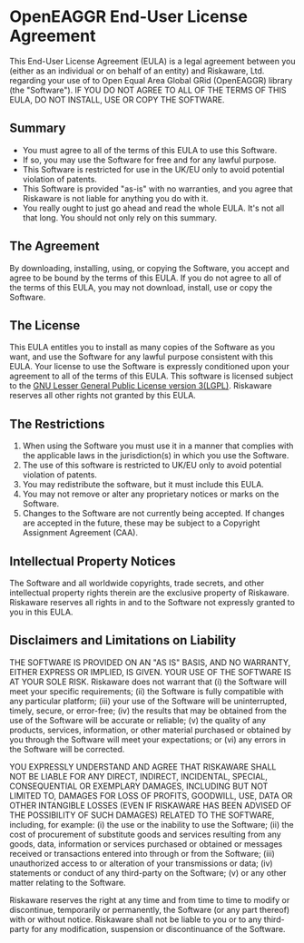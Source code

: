 # OpenEAGGR End-User License Agreement

This End-User License Agreement (EULA) is a legal agreement between you (either as an individual or on behalf of an entity) and Riskaware, Ltd. regarding your use of to Open Equal Area Global GRid (OpenEAGGR) library (the "Software"). IF YOU DO NOT AGREE TO ALL OF THE TERMS OF THIS EULA, DO NOT INSTALL, USE OR COPY THE SOFTWARE.

## Summary
* You must agree to all of the terms of this EULA to use this Software.
* If so, you may use the Software for free and for any lawful purpose.
* This Software is restricted for use in the UK/EU only to avoid potential violation of patents.
* This Software is provided "as-is" with no warranties, and you agree that Riskaware is not liable for anything you do with it.
* You really ought to just go ahead and read the whole EULA. It's not all that long. You should not only rely on this summary.

## The Agreement

By downloading, installing, using, or copying the Software, you accept and agree to be bound by the terms of this EULA. If you do not agree to all of the terms of this EULA, you may not download, install, use or copy the Software.

## The License

This EULA entitles you to install as many copies of the Software as you want, and use the Software for any lawful purpose consistent with this EULA. Your license to use the Software is expressly conditioned upon your agreement to all of the terms of this EULA. This software is licensed subject to the [GNU Lesser General Public License version 3(LGPL)](https://www.gnu.org/licenses/lgpl-3.0.en.html). Riskaware reserves all other rights not granted by this EULA.

## The Restrictions
1. When using the Software you must use it in a manner that complies with the applicable laws in the jurisdiction(s) in which you use the Software.
1. The use of this software is restricted to UK/EU only to avoid potential violation of patents.
1. You may redistribute the software, but it must include this EULA.
1. You may not remove or alter any proprietary notices or marks on the Software.
1. Changes to the Software are not currently being accepted. If changes are accepted in the future, these may be subject to a Copyright Assignment Agreement (CAA).

## Intellectual Property Notices

The Software and all worldwide copyrights, trade secrets, and other intellectual property rights therein are the exclusive property of Riskaware. Riskaware reserves all rights in and to the Software not expressly granted to you in this EULA.

## Disclaimers and Limitations on Liability

THE SOFTWARE IS PROVIDED ON AN "AS IS" BASIS, AND NO WARRANTY, EITHER EXPRESS OR IMPLIED, IS GIVEN. YOUR USE OF THE SOFTWARE IS AT YOUR SOLE RISK. Riskaware does not warrant that (i) the Software will meet your specific requirements; (ii) the Software is fully compatible with any particular platform; (iii) your use of the Software will be uninterrupted, timely, secure, or error-free; (iv) the results that may be obtained from the use of the Software will be accurate or reliable; (v) the quality of any products, services, information, or other material purchased or obtained by you through the Software will meet your expectations; or (vi) any errors in the Software will be corrected.

YOU EXPRESSLY UNDERSTAND AND AGREE THAT RISKAWARE SHALL NOT BE LIABLE FOR ANY DIRECT, INDIRECT, INCIDENTAL, SPECIAL, CONSEQUENTIAL OR EXEMPLARY DAMAGES, INCLUDING BUT NOT LIMITED TO, DAMAGES FOR LOSS OF PROFITS, GOODWILL, USE, DATA OR OTHER INTANGIBLE LOSSES (EVEN IF RISKAWARE HAS BEEN ADVISED OF THE POSSIBILITY OF SUCH DAMAGES) RELATED TO THE SOFTWARE, including, for example: (i) the use or the inability to use the Software; (ii) the cost of procurement of substitute goods and services resulting from any goods, data, information or services purchased or obtained or messages received or transactions entered into through or from the Software; (iii) unauthorized access to or alteration of your transmissions or data; (iv) statements or conduct of any third-party on the Software; (v) or any other matter relating to the Software.

Riskaware reserves the right at any time and from time to time to modify or discontinue, temporarily or permanently, the Software (or any part thereof) with or without notice. Riskaware shall not be liable to you or to any third-party for any modification, suspension or discontinuance of the Software.

